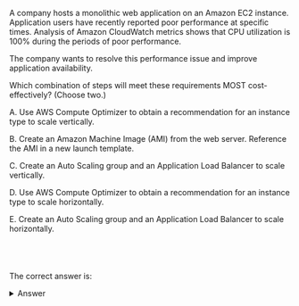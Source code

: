 A company hosts a monolithic web application on an Amazon EC2 instance. Application users have recently reported poor performance at specific times. Analysis of Amazon CloudWatch metrics shows that CPU utilization is 100% during the periods of poor performance.

The company wants to resolve this performance issue and improve application availability.

Which combination of steps will meet these requirements MOST cost-effectively? (Choose two.)

A. Use AWS Compute Optimizer to obtain a recommendation for an instance type to scale vertically.

B. Create an Amazon Machine Image (AMI) from the web server. Reference the AMI in a new launch template.

C. Create an Auto Scaling group and an Application Load Balancer to scale vertically.

D. Use AWS Compute Optimizer to obtain a recommendation for an instance type to scale horizontally.

E. Create an Auto Scaling group and an Application Load Balancer to scale horizontally.
\
\
\
\
\
The correct answer is:
<details markdown=1><summary markdown='span'>Answer</summary>
<b>B,E</b>
 
## Explanation
To address the performance issues of the monolithic web application and improve its availability, the company needs to consider both vertical scaling (increasing the instance size) and horizontal scaling (adding more instances to share the load). Here's how the options stack up:

### **Option A: Use AWS Compute Optimizer to obtain a recommendation for an instance type to scale vertically.**
- **Vertical Scaling**: This involves moving to a larger EC2 instance with more CPU, memory, etc. AWS Compute Optimizer can analyze the current instance's performance and suggest a more appropriate instance type that can handle the load better. However, while this may temporarily solve the issue, it doesn't address potential future scaling needs or redundancy.
- **Cost-effectiveness**: Vertical scaling might be cost-effective in the short term but is limited by the largest available instance size and doesn’t inherently improve availability.

### **Option B: Create an Amazon Machine Image (AMI) from the web server. Reference the AMI in a new launch template.**
- **AMI Creation**: Creating an AMI from the current instance allows you to easily replicate the server configuration. This is a necessary step for setting up an Auto Scaling group or deploying more instances, which would be part of horizontal scaling.
- **Cost-effectiveness**: This is a preparatory step rather than a solution by itself. It’s not directly linked to cost savings but is necessary for implementing horizontal scaling.

### **Option C: Create an Auto Scaling group and an Application Load Balancer to scale vertically.**
- **Vertical Scaling**: Vertical scaling within an Auto Scaling group is not a typical or efficient use case. Auto Scaling is designed for horizontal scaling, i.e., adding/removing instances. This option is somewhat contradictory because it mixes concepts that don't align well (Auto Scaling with vertical scaling).
- **Cost-effectiveness**: This is not a viable or cost-effective approach for solving the problem.

### **Option D: Use AWS Compute Optimizer to obtain a recommendation for an instance type to scale horizontally.**
- **Horizontal Scaling**: This is not the correct interpretation of AWS Compute Optimizer’s functionality, as it is more focused on vertical scaling recommendations. Horizontal scaling requires setting up an Auto Scaling group, not just choosing an instance type.
- **Cost-effectiveness**: This option is misleading as it doesn’t directly apply.

### **Option E: Create an Auto Scaling group and an Application Load Balancer to scale horizontally.**
- **Horizontal Scaling**: This is the best approach for both improving performance and availability. By setting up an Auto Scaling group, you can automatically adjust the number of EC2 instances in response to demand, distributing traffic using an Application Load Balancer (ALB).
- **Cost-effectiveness**: This option is very cost-effective for handling varying loads and ensuring high availability by distributing traffic across multiple instances.

### **Best Combination of Steps:**
- **E. Create an Auto Scaling group and an Application Load Balancer to scale horizontally.**
- **B. Create an Amazon Machine Image (AMI) from the web server. Reference the AMI in a new launch template.**

**Explanation:**
- **E** is critical for horizontal scaling, which improves both performance and availability by automatically adding or removing instances based on demand.
- **B** is necessary for creating a consistent and easily replicable setup across multiple instances in the Auto Scaling group.

By combining these steps, the company can ensure that its application is both scalable and highly available, all while keeping costs under control.



# Other explanations
## Explanation
The key issue is that the EC2 instance hosting the monolithic web app is experiencing 100% CPU utilization during periods of poor performance. To resolve this, the application needs to be able to scale out horizontally by adding more EC2 instances to handle the load, rather than scaling up vertically with a larger instance size.

Creating an AMI allows you to save the current state of the web server, including the OS, application code, and configurations. Referencing this AMI in a launch template enables Auto Scaling to spin up additional EC2 instances that are pre-configured like the original instance.

An Auto Scaling group uses the launch template to automatically add or remove EC2 instances based on scaling policies and metrics like CPU utilization. This allows the application to scale out during high load periods by adding instances, and scale in when load decreases to optimize costs.

An Application Load Balancer distributes incoming application traffic across the multiple EC2 instances in the Auto Scaling group. It performs health checks and only routes requests to healthy instances.

So in summary, creating an AMI, launch template, Auto Scaling group and Application Load Balancer allows the monolithic application to automatically scale horizontally in a cost-effective manner based on traffic and load. This improves performance by eliminating CPU bottlenecks and increases availability by running the application on multiple instances.

The other options are not ideal because:

A and D suggest using AWS Compute Optimizer to get vertical or horizontal scaling recommendations, but the question states scaling should be done cost-effectively, and Compute Optimizer recommendations can suggest larger, more costly instance types. Manual effort is also required to implement the recommendations.

C suggests using an Auto Scaling group and Application Load Balancer to scale vertically, but vertical scaling would not resolve the CPU bottleneck as cost-effectively as horizontal scaling by adding more instances.
Therefore, B and E are the correct combination of steps to meet the requirements most cost-effectively.
</details>